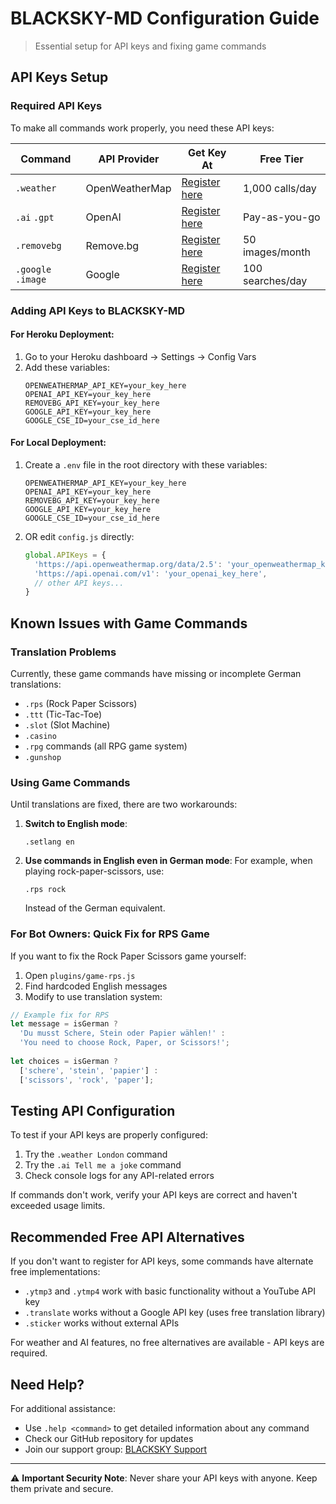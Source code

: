 # BLACKSKY-MD Configuration Guide
> Essential setup for API keys and fixing game commands

## API Keys Setup

### Required API Keys

To make all commands work properly, you need these API keys:

| Command | API Provider | Get Key At | Free Tier |
|---------|-------------|------------|-----------|
| `.weather` | OpenWeatherMap | [Register here](https://home.openweathermap.org/users/sign_up) | 1,000 calls/day |
| `.ai` `.gpt` | OpenAI | [Register here](https://platform.openai.com/signup) | Pay-as-you-go |
| `.removebg` | Remove.bg | [Register here](https://www.remove.bg/api) | 50 images/month |
| `.google` `.image` | Google | [Register here](https://console.cloud.google.com/) | 100 searches/day |

### Adding API Keys to BLACKSKY-MD

#### For Heroku Deployment:

1. Go to your Heroku dashboard → Settings → Config Vars
2. Add these variables:
   ```
   OPENWEATHERMAP_API_KEY=your_key_here
   OPENAI_API_KEY=your_key_here
   REMOVEBG_API_KEY=your_key_here
   GOOGLE_API_KEY=your_key_here
   GOOGLE_CSE_ID=your_cse_id_here
   ```

#### For Local Deployment:

1. Create a `.env` file in the root directory with these variables:
   ```
   OPENWEATHERMAP_API_KEY=your_key_here
   OPENAI_API_KEY=your_key_here
   REMOVEBG_API_KEY=your_key_here
   GOOGLE_API_KEY=your_key_here
   GOOGLE_CSE_ID=your_cse_id_here
   ```

2. OR edit `config.js` directly:
   ```javascript
   global.APIKeys = {
     'https://api.openweathermap.org/data/2.5': 'your_openweathermap_key_here',
     'https://api.openai.com/v1': 'your_openai_key_here',
     // other API keys...
   }
   ```

## Known Issues with Game Commands

### Translation Problems

Currently, these game commands have missing or incomplete German translations:

- `.rps` (Rock Paper Scissors)
- `.ttt` (Tic-Tac-Toe)
- `.slot` (Slot Machine)
- `.casino`
- `.rpg` commands (all RPG game system)
- `.gunshop`

### Using Game Commands

Until translations are fixed, there are two workarounds:

1. **Switch to English mode**:
   ```
   .setlang en
   ```

2. **Use commands in English even in German mode**:
   For example, when playing rock-paper-scissors, use:
   ```
   .rps rock
   ```
   Instead of the German equivalent.

### For Bot Owners: Quick Fix for RPS Game

If you want to fix the Rock Paper Scissors game yourself:

1. Open `plugins/game-rps.js`
2. Find hardcoded English messages
3. Modify to use translation system:

```javascript
// Example fix for RPS
let message = isGerman ? 
  'Du musst Schere, Stein oder Papier wählen!' : 
  'You need to choose Rock, Paper, or Scissors!';
  
let choices = isGerman ?
  ['schere', 'stein', 'papier'] :
  ['scissors', 'rock', 'paper'];
```

## Testing API Configuration

To test if your API keys are properly configured:

1. Try the `.weather London` command
2. Try the `.ai Tell me a joke` command
3. Check console logs for any API-related errors

If commands don't work, verify your API keys are correct and haven't exceeded usage limits.

## Recommended Free API Alternatives

If you don't want to register for API keys, some commands have alternate free implementations:

- `.ytmp3` and `.ytmp4` work with basic functionality without a YouTube API key
- `.translate` works without a Google API key (uses free translation library)
- `.sticker` works without external APIs

For weather and AI features, no free alternatives are available - API keys are required.

## Need Help?

For additional assistance:
- Use `.help <command>` to get detailed information about any command
- Check our GitHub repository for updates
- Join our support group: [BLACKSKY Support](https://whatsapp.com/channel/0029Va8ZH8fFXUuc69TGVw1q)

---

⚠️ **Important Security Note**: Never share your API keys with anyone. Keep them private and secure.